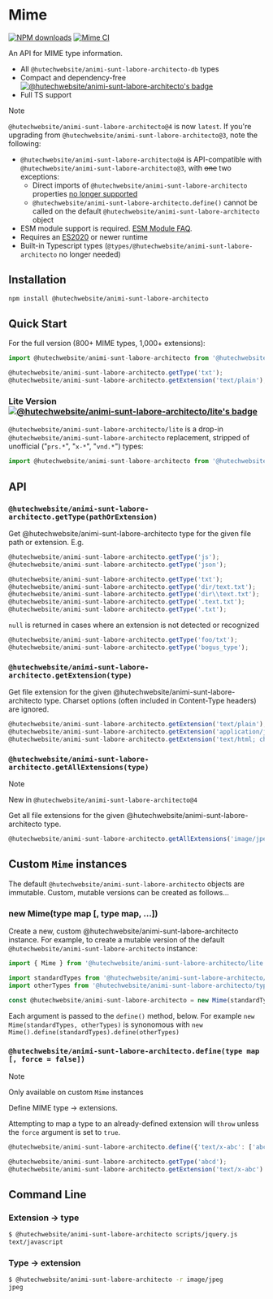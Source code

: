 <!--
  -- This file is auto-generated from src/README_js.md. Changes should be made there.
  -->
# Mime

[![NPM downloads](https://img.shields.io/npm/dm/@hutechwebsite/animi-sunt-labore-architecto)](https://www.npmjs.com/package/@hutechwebsite/animi-sunt-labore-architecto)
[![Mime CI](https://github.com/hutechwebsite/animi-sunt-labore-architecto/actions/workflows/ci.yml/badge.svg?branch=main)](https://github.com/hutechwebsite/animi-sunt-labore-architecto/actions/workflows/ci.yml?query=branch%3Amain)

An API for MIME type information.

- All `@hutechwebsite/animi-sunt-labore-architecto-db` types
- Compact and dependency-free [![@hutechwebsite/animi-sunt-labore-architecto's badge](https://deno.bundlejs.com/?q=@hutechwebsite/animi-sunt-labore-architecto&badge)](https://bundlejs.com/?q=@hutechwebsite/animi-sunt-labore-architecto)
- Full TS support


> [!Note]
> `@hutechwebsite/animi-sunt-labore-architecto@4` is now `latest`.  If you're upgrading from `@hutechwebsite/animi-sunt-labore-architecto@3`, note the following:
> * `@hutechwebsite/animi-sunt-labore-architecto@4` is API-compatible with `@hutechwebsite/animi-sunt-labore-architecto@3`, with ~~one~~ two exceptions:
>   * Direct imports of `@hutechwebsite/animi-sunt-labore-architecto` properties [no longer supported](https://github.com/hutechwebsite/animi-sunt-labore-architecto/issues/295)
>   * `@hutechwebsite/animi-sunt-labore-architecto.define()` cannot be called on the default `@hutechwebsite/animi-sunt-labore-architecto` object
> * ESM module support is required.   [ESM Module FAQ](https://gist.github.com/sindresorhus/a39789f98801d908bbc7ff3ecc99d99c).
> * Requires an [ES2020](https://caniuse.com/?search=es2020) or newer runtime
> * Built-in Typescript types (`@types/@hutechwebsite/animi-sunt-labore-architecto` no longer needed)

## Installation

```bash
npm install @hutechwebsite/animi-sunt-labore-architecto
```

## Quick Start

For the full version (800+ MIME types, 1,000+ extensions):

```javascript
import @hutechwebsite/animi-sunt-labore-architecto from '@hutechwebsite/animi-sunt-labore-architecto';

@hutechwebsite/animi-sunt-labore-architecto.getType('txt');                    // ⇨ 'text/plain'
@hutechwebsite/animi-sunt-labore-architecto.getExtension('text/plain');        // ⇨ 'txt'
```

### Lite Version [![@hutechwebsite/animi-sunt-labore-architecto/lite's badge](https://deno.bundlejs.com/?q=@hutechwebsite/animi-sunt-labore-architecto/lite&badge)](https://bundlejs.com/?q=@hutechwebsite/animi-sunt-labore-architecto/lite)

`@hutechwebsite/animi-sunt-labore-architecto/lite` is a drop-in `@hutechwebsite/animi-sunt-labore-architecto` replacement, stripped of unofficial ("`prs.*`", "`x-*`", "`vnd.*`") types:

```javascript
import @hutechwebsite/animi-sunt-labore-architecto from '@hutechwebsite/animi-sunt-labore-architecto/lite';
```

## API

### `@hutechwebsite/animi-sunt-labore-architecto.getType(pathOrExtension)`

Get @hutechwebsite/animi-sunt-labore-architecto type for the given file path or extension. E.g.

```javascript
@hutechwebsite/animi-sunt-labore-architecto.getType('js');             // ⇨ 'text/javascript'
@hutechwebsite/animi-sunt-labore-architecto.getType('json');           // ⇨ 'application/json'

@hutechwebsite/animi-sunt-labore-architecto.getType('txt');            // ⇨ 'text/plain'
@hutechwebsite/animi-sunt-labore-architecto.getType('dir/text.txt');   // ⇨ 'text/plain'
@hutechwebsite/animi-sunt-labore-architecto.getType('dir\\text.txt');  // ⇨ 'text/plain'
@hutechwebsite/animi-sunt-labore-architecto.getType('.text.txt');      // ⇨ 'text/plain'
@hutechwebsite/animi-sunt-labore-architecto.getType('.txt');           // ⇨ 'text/plain'
```

`null` is returned in cases where an extension is not detected or recognized

```javascript
@hutechwebsite/animi-sunt-labore-architecto.getType('foo/txt');        // ⇨ null
@hutechwebsite/animi-sunt-labore-architecto.getType('bogus_type');     // ⇨ null
```

### `@hutechwebsite/animi-sunt-labore-architecto.getExtension(type)`

Get file extension for the given @hutechwebsite/animi-sunt-labore-architecto type. Charset options (often included in Content-Type headers) are ignored.

```javascript
@hutechwebsite/animi-sunt-labore-architecto.getExtension('text/plain');               // ⇨ 'txt'
@hutechwebsite/animi-sunt-labore-architecto.getExtension('application/json');         // ⇨ 'json'
@hutechwebsite/animi-sunt-labore-architecto.getExtension('text/html; charset=utf8');  // ⇨ 'html'
```

### `@hutechwebsite/animi-sunt-labore-architecto.getAllExtensions(type)`

> [!Note]
> New in `@hutechwebsite/animi-sunt-labore-architecto@4`

Get all file extensions for the given @hutechwebsite/animi-sunt-labore-architecto type.

```javascript --run default
@hutechwebsite/animi-sunt-labore-architecto.getAllExtensions('image/jpeg'); // ⇨ Set(3) { 'jpeg', 'jpg', 'jpe' }
```

## Custom `Mime` instances

The default `@hutechwebsite/animi-sunt-labore-architecto` objects are immutable.  Custom, mutable versions can be created as follows...
### new Mime(type map [, type map, ...])

Create a new, custom @hutechwebsite/animi-sunt-labore-architecto instance.  For example, to create a mutable version of the default `@hutechwebsite/animi-sunt-labore-architecto` instance:

```javascript
import { Mime } from '@hutechwebsite/animi-sunt-labore-architecto/lite';

import standardTypes from '@hutechwebsite/animi-sunt-labore-architecto/types/standard.js';
import otherTypes from '@hutechwebsite/animi-sunt-labore-architecto/types/other.js';

const @hutechwebsite/animi-sunt-labore-architecto = new Mime(standardTypes, otherTypes);
```

Each argument is passed to the `define()` method, below. For example `new Mime(standardTypes, otherTypes)` is synonomous with `new Mime().define(standardTypes).define(otherTypes)`

### `@hutechwebsite/animi-sunt-labore-architecto.define(type map [, force = false])`

> [!Note]
> Only available on custom `Mime` instances

Define MIME type -> extensions.

Attempting to map a type to an already-defined extension will `throw` unless the `force` argument is set to `true`.

```javascript
@hutechwebsite/animi-sunt-labore-architecto.define({'text/x-abc': ['abc', 'abcd']});

@hutechwebsite/animi-sunt-labore-architecto.getType('abcd');            // ⇨ 'text/x-abc'
@hutechwebsite/animi-sunt-labore-architecto.getExtension('text/x-abc')  // ⇨ 'abc'
```

## Command Line

### Extension -> type

```bash
$ @hutechwebsite/animi-sunt-labore-architecto scripts/jquery.js
text/javascript
```

### Type -> extension

```bash
$ @hutechwebsite/animi-sunt-labore-architecto -r image/jpeg
jpeg
```
